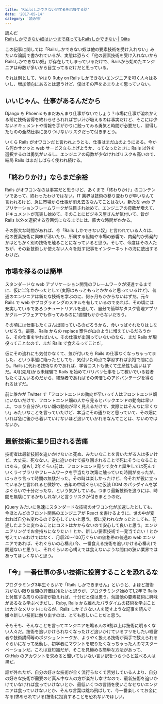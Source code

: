 ```yaml
---
title: 'Railsしかできない初学者を応援する話'
date: '2017-05-14'
category: '読み物'
---
```


読んだ  
[Railsしかできない奴はいつまで経ってもRailsしかできない | Qiita](http://qiita.com/raccy/items/a8e8095528a6b3faabb2)

この記事に関しては「Railsしかできない奴は他の要素技術を受け入れない」みたいな論調で書かれているが、実態は恐らく「他の要素技術を受け入れないからRailsしかできない奴」が存在してしまっているだけで、Railsから始めたエンジニアは母数が多いから目立ってるだけだと思っている。

それは別として、やはり Ruby on Rails しかできないエンジニアを叩く人々は多いし、増加傾向にあるとは思うけど、僕はその声をあまりよく思っていない。


## いいじゃん、仕事があるんだから

Django も Phoenix もまだあんまり仕事がないでしょう？市場に仕事が溢れかえる前に技術習得を終わらせられれば甘い汁が吸えるのは事実だけど、そこには少ないドキュメントや情報を手がかりに触ってみる勇気と時間が必要だし、習得したものの全然仕事にありつけないリスクだって付きまとう。

いくら Rails がオワコンだと言われようとも、仕事はまだ山のようにある。今から何かサクッと web サービス立ち上げようか、ってなったときに Rails 以外を選択するのは勇気がいるし、エンジニアの母数が少なければリスクも高いので、結局 Rails はまだしばらく使われ続ける。


## 「終わりかけ」ならまだ余裕

Rails がオワコンなのは事実だと思うけど、あくまで「終わりかけ」のコンテンツであって、終わったわけではない。IT 業界は技術の移り変わりが早いなんて言われるけど、急に市場から仕事が消え去るなんてことはない。新たな web アプリケーションフレームワークが注目され始めて、エンジニアの母数が増えて、ドキュメントが充実し始めて、そのことにビジネス屋さんが気付いて、皆が Rails 以外を選択する雰囲気になるまでには、膨大な時間がかかる。

その膨大な時間があれば、今「Rails しかできない奴」と言われている人々は、他の要素技術に興味が沸いたり、所属する組織や市場の影響で、内発的か外発的かはともかく別の技術を触ることになっていると思う。そして、今度はその人たちが、その新技術しか使えない人々を貶す記事をインターネットの海に放出するわけだ。


## 市場を移るのは簡単

スタンダードな web アプリケーション開発のフレームワークが浸透するまでに、仮に半年かかったとして(実際はもっともっとかかると思っているけど)、普通のエンジニアは新たな技術を学ぶのに、何ヶ月もかからないはずだ。元々 Rails で web やプログラミングのスキルを有しているのであれば、その頃には充実しているであろうチュートリアルを通して、自分で簡単なタスク管理アプリかグループウェアでも作ってみるのに1週間もかからないだろう。

その頃には仕事もたくさん出回っているのだろうから、食いっぱぐれたりはしないだろう。最悪、Rails からの replace 案件が山のように増えているだろうから、その仕事をやればいい。その仕事が出回っていないのなら、まだ Rails が現役ってことなので、まだ Rails で食えるってことだ。

仮にその流れにも気付かなくて、気が付いたら Rails の仕事なくなっちゃってました、という事態に陥ったとしても、気付いた時点で学習すれば余裕で間に合う。Rails に代わる技術なのであれば、学習コストも低くて生産性も高いはずだ。4月(先月)から未経験で Rails を始めてバリバリ仕事をして稼いでいる若者もたくさんいるのだから、経験者であればその何倍ものアドバンテージを得られるはずだ。

前に誰かが Twitter で「フロントエンドの動向が早いって人はフロントエンド畑にいないだけで、フロントエンド畑の人から見るとバックエンドの動向は早いよ。つまり自分がいない畑の動向が早く見えるだけで、実際にはそんなに早くない」みたいなことを言っていたけど、本当にその通りだと思っていて、その畑にいれば急に後から着いていけないほど追いていかれるなんてことは、ないのではないか。


## 最新技術に振り回される苦痛

技術者は最新技術を追いかけないと死ぬ、みたいなことを言いたがる人は多いけど、大丈夫、死なない。逆に追いかけて振り回されることで死にそうになることはある。僕も1, 2年ぐらい前は、フロントエンド周りで次々と誕生しては死んでいくライブラリやフレームワークを手当たり次第に触っていた時期があったが、はっきり言って時間の無駄だった。その時は楽しかったけど、今それが役に立っているかと言われると微妙で、去年の中頃ぐらいに仮装 DOM のパラダイムを学ぶぐらいで十分だったな、という気がしている。つまり最新技術を追うには、時間を無駄にするかもしれないと言うリスクが付きまとうのだ。

jQuery みたいに急速にスタンダードな技術のオワコン化が加速したとしても、今ほとんどのフロント関係のエンジニアが React を書けるように、世の中が変われば自分も変わるので安心していいと思う。仮に変われなかったとしても、前述したように変わることにコストはかからないので安心して良いと思う。エンジニアリングでお金持ちになりたい！とか、新しい要素技術で一発当てたい！とか考えているわけではなく、月収20〜100万ぐらいの価格帯の普通の web エンジニアであれば、それぐらいの心構え(今、一番食える技術を追いかける心構え)で問題ないと思うし、それぐらいの心構えでは食えないような間口の狭い業界ではあってほしくないと思う。


## 「今」一番仕事の多い技術に投資することを恐れるな

プログラミング3年生ぐらいで「Rails しかできません」というと、よほど技術力がない限り世間の評価は冷たいと思うが、プログラミング始めて1,2年で Rails と付属する周りの技術が扱えれば、十分だと僕は思う。勿論他の要素技術に興味があるなら学ぶべきだし、Ruby, Rails から離れたパラダイムの技術を学ぶことは大きなメリットになるが、Rails しかできない人を貶すような記事を読んで嫌々新しい技術に触り出すのは、とても悲しいことだと思う。

そもそも、そんなことを言ってエンジニアを煽る人の9割以上は技術に明るくない人々だ。技術を追いかけられなくなったけど追いかけているフリをしたい経営者や技術講師等のポジショントークか、ようやく扱える技術が両手で数えられるぐらいになって感動し、初学者にマウントを取りたくなっちゃった人のマスターベーションだ。これは豆知識だが、そこを見極める簡単な方法があって、GitHub のアカウントを求めると聞いてもいない言い訳をつらつらと並べる人は黒だ。

話が外れたが、自分の好きな技術が全く流行らなくて苦労している人より、自分の好きな技術が需要のど真ん中な人の方が楽だし幸せなので、最新技術を追いかけていなければ食っていけないとか、最低いくつの言語を使いこなせないエンジニアは食っていけないとか、そんな言葉は跳ね飛ばして、今一番楽しくてお金になる(求められている)技術に投資することを恐れないでほしい。
